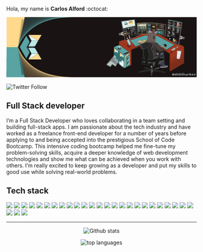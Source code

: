 Hola, my name is **Carlos Alford** :octocat:	

![My banner image with a computer screen and shurikens](./webshuriken_banner-2023.gif "My banner")

![Twitter Follow](https://img.shields.io/twitter/follow/webshuriken?style=social)

## Full Stack developer

I’m a Full Stack Developer who loves collaborating in a team setting and building full-stack apps. I am passionate about the tech industry and have worked as a freelance front-end developer for a number of years before applying to and being accepted into the prestigious School of Code Bootcamp. This intensive coding bootcamp helped me fine-tune my problem-solving skills, acquire a deeper knowledge of web development technologies and show me
what can be achieved when you work with others. I’m really excited to keep growing as a developer and put my skills to good use while solving real-world problems.

## Tech stack
<p foat="left">
  <img width="120" src="https://img.shields.io/badge/HTML5-E34F26?style=for-the-badge&logo=html5&logoColor=white" />
  <img width="120" src="https://img.shields.io/badge/CSS3-1572B6?style=for-the-badge&logo=css3&logoColor=white" />
  <img width="120" src="https://img.shields.io/badge/JavaScript-323330?style=for-the-badge&logo=javascript&logoColor=F7DF1E" />
  <img width="120" src="https://img.shields.io/badge/Python-FFD43B?style=for-the-badge&logo=python&logoColor=blue" />
  <img width="120" src="https://img.shields.io/badge/PHP-777BB4?style=for-the-badge&logo=php&logoColor=white" />
  <img width="120" src="https://img.shields.io/badge/GIT-E44C30?style=for-the-badge&logo=git&logoColor=white" />
  <img width="120" src="https://img.shields.io/badge/Node.js-339933?style=for-the-badge&logo=nodedotjs&logoColor=white" />
  <img width="120" src="https://img.shields.io/badge/Express.js-000000?style=for-the-badge&logo=express&logoColor=white" />
  <img width="120" src="https://img.shields.io/badge/MySQL-005C84?style=for-the-badge&logo=mysql&logoColor=white" />
  <img width="120" src="https://img.shields.io/badge/PostgreSQL-316192?style=for-the-badge&logo=postgresql&logoColor=white" />
  <img width="120" src="https://img.shields.io/badge/MongoDB-4EA94B?style=for-the-badge&logo=mongodb&logoColor=white" />
  <img width="120" src="https://img.shields.io/badge/React-20232A?style=for-the-badge&logo=react&logoColor=61DAFB" />
  <img width="120" src="https://img.shields.io/badge/next.js-000000?style=for-the-badge&logo=nextdotjs&logoColor=white" />
  <img width="120" src="https://img.shields.io/badge/Django-092E20?style=for-the-badge&logo=django&logoColor=green" />
  <img width="120" src="https://img.shields.io/badge/JWT-000000?style=for-the-badge&logo=JSON%20web%20tokens&logoColor=white" />
  <img width="120" src="https://img.shields.io/badge/Bootstrap-563D7C?style=for-the-badge&logo=bootstrap&logoColor=white" />
  <img width="120" src="https://img.shields.io/badge/Sass-CC6699?style=for-the-badge&logo=sass&logoColor=white" />
  <img width="120" src="https://img.shields.io/badge/Wordpress-21759B?style=for-the-badge&logo=wordpress&logoColor=white" />
  <img width="120" src="https://img.shields.io/badge/Webpack-8DD6F9?style=for-the-badge&logo=Webpack&logoColor=white" />
  <img width="120" src="https://img.shields.io/badge/Heroku-430098?style=for-the-badge&logo=heroku&logoColor=white" />
  <img width="120" src="https://img.shields.io/badge/Postman-FF6C37?style=for-the-badge&logo=Postman&logoColor=white" />
  <img width="120" src="https://img.shields.io/badge/Jest-C21325?style=for-the-badge&logo=jest&logoColor=white" />
  <img width="120" src="https://img.shields.io/badge/Cypress-17202C?style=for-the-badge&logo=cypress&logoColor=white" />
  <img width="120" src="https://img.shields.io/badge/VSCode-0078D4?style=for-the-badge&logo=visual%20studio%20code&logoColor=white" />
  <img width="120" src="https://img.shields.io/badge/Trello-0052CC?style=for-the-badge&logo=trello&logoColor=white" />
  <img width="120" src="https://img.shields.io/badge/Figma-F24E1E?style=for-the-badge&logo=figma&logoColor=white" />
  <img width="120" src="https://img.shields.io/badge/Miro-F7C922?style=for-the-badge&logo=Miro&logoColor=050036" />
  <img width="120" src="https://img.shields.io/badge/InVision-FF3366?style=for-the-badge&logo=InVision&logoColor=white" />
</p>

<!-- Working to earn this badges
<img height="60" width="60" src="https://cdn.worldvectorlogo.com/logos/tailwind-css-1-2.svg" />
<img height="60" width="60" src="https://cdn.worldvectorlogo.com/logos/firebase-1.svg" />
-->

---

<!-- by: https://github.com/anuraghazra/github-readme-stats -->
<p align="center">
  <img alt="Github stats" src="https://github-readme-stats.vercel.app/api?username=webshuriken&show_icons=true&custom_title=Carlos%20EAMs%20Github%20Stats&title_color=e8fafa&bg_color=59a3a3&text_color=ffd98c&icon_color=e8fafa&border_color=ffd98c" />
</p>

<p align="center">
  <img alt="top languages" src="https://github-readme-stats.vercel.app/api/top-langs/?username=webshuriken&&layout=compact&custom_title=Languages" />
</p>

